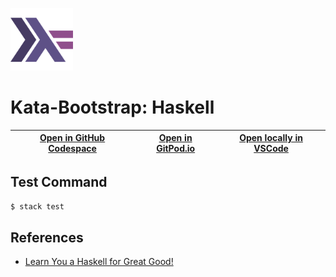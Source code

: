 
<img width="100px" src="haskell-original.svg" /></a>
# Kata-Bootstrap: Haskell

| [Open in GitHub Codespace](https://github.com/codespaces/new?hide_repo_select=true&repo=rradczewski%2Fkata-bootstraps&ref=haskell) | [Open in GitPod.io](https://gitpod.io/#https://github.com/rradczewski/kata-bootstraps/tree/haskell) | [Open locally in VSCode](https://rradczewski.github.io/kata-bootstraps/redirect.html?url=vscode%3A%2F%2Fvscode.git%2Fclone%3Furl%3Dhttps%253A%252F%252Fgithub.com%252Frradczewski%252Fkata-bootstraps.git%26ref%3Dhaskell) |
|---|---|---|

## Test Command

```sh
$ stack test
```

## References

- [Learn You a Haskell for Great Good!](http://learnyouahaskell.com/chapters)
